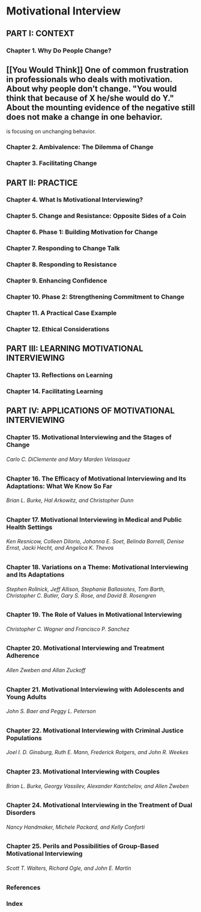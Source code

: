 
# Motivational Interview
## PART I: CONTEXT
### Chapter 1. Why Do People Change?

[[You Would Think]]
One of common frustration in professionals who deals with motivation. About why people don’t change. 
"You would think that because of X he/she would do Y."
About the mounting evidence of the negative still does not make a change in one behavior. 
-
is focusing on unchanging behavior. 

### Chapter 2. Ambivalence: The Dilemma of Change
### Chapter 3. Facilitating Change
## PART II: PRACTICE
### Chapter 4. What Is Motivational Interviewing?
### Chapter 5. Change and Resistance: Opposite Sides of a Coin
### Chapter 6. Phase 1: Building Motivation for Change
### Chapter 7. Responding to Change Talk
### Chapter 8. Responding to Resistance
### Chapter 9. Enhancing Confidence
### Chapter 10. Phase 2: Strengthening Commitment to Change
### Chapter 11. A Practical Case Example
### Chapter 12. Ethical Considerations
## PART III: LEARNING MOTIVATIONAL INTERVIEWING
### Chapter 13. Reflections on Learning
### Chapter 14. Facilitating Learning
## PART IV: APPLICATIONS OF MOTIVATIONAL INTERVIEWING
### Chapter 15. Motivational Interviewing and the Stages of Change
###### Carlo C. DiClemente and Mary Marden Velasquez
### Chapter 16. The Efficacy of Motivational Interviewing and Its Adaptations: What We Know So Far
###### Brian L. Burke, Hal Arkowitz, and Christopher Dunn
### Chapter 17. Motivational Interviewing in Medical and Public Health Settings
###### Ken Resnicow, Colleen DiIorio, Johanna E. Soet, Belinda Borrelli, Denise Ernst, Jacki Hecht, and Angelica K. Thevos
### Chapter 18. Variations on a Theme: Motivational Interviewing and Its Adaptations
###### Stephen Rollnick, Jeff Allison, Stephanie Ballasiotes, Tom Barth, Christopher C. Butler, Gary S. Rose, and David B. Rosengren
### Chapter 19. The Role of Values in Motivational Interviewing
###### Christopher C. Wagner and Francisco P. Sanchez
### Chapter 20. Motivational Interviewing and Treatment Adherence
###### Allen Zweben and Allan Zuckoff
### Chapter 21. Motivational Interviewing with Adolescents and Young Adults
###### John S. Baer and Peggy L. Peterson
### Chapter 22. Motivational Interviewing with Criminal Justice Populations
###### Joel I. D. Ginsburg, Ruth E. Mann, Frederick Rotgers, and John R. Weekes
### Chapter 23. Motivational Interviewing with Couples
###### Brian L. Burke, Georgy Vassilev, Alexander Kantchelov, and Allen Zweben
### Chapter 24. Motivational Interviewing in the Treatment of Dual Disorders
###### Nancy Handmaker, Michele Packard, and Kelly Conforti
### Chapter 25. Perils and Possibilities of Group-Based Motivational Interviewing
###### Scott T. Walters, Richard Ogle, and John E. Martin
### References
### Index